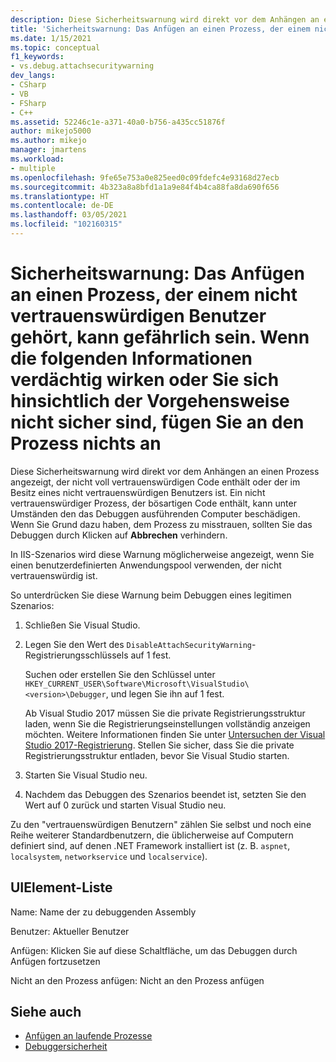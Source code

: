 ```yaml
---
description: Diese Sicherheitswarnung wird direkt vor dem Anhängen an einen Prozess angezeigt, der nicht voll vertrauenswürdigen Code enthält oder der im Besitz eines nicht vertrauenswürdigen Benutzers ist.
title: 'Sicherheitswarnung: Das Anfügen an einen Prozess, der einem nicht vertrauenswürdigen Benutzer gehört, kann gefährlich sein. Wenn die folgenden Informationen verdächtig wirken oder Sie sich hinsichtlich der Vorgehensweise nicht sicher sind, fügen Sie an den Prozess nichts an | Microsoft-Dokumentation'
ms.date: 1/15/2021
ms.topic: conceptual
f1_keywords:
- vs.debug.attachsecuritywarning
dev_langs:
- CSharp
- VB
- FSharp
- C++
ms.assetid: 52246c1e-a371-40a0-b756-a435cc51876f
author: mikejo5000
ms.author: mikejo
manager: jmartens
ms.workload:
- multiple
ms.openlocfilehash: 9fe65e753a0e825eed0c09fdefc4e93168d27ecb
ms.sourcegitcommit: 4b323a8a8bfd1a1a9e84f4b4ca88fa8da690f656
ms.translationtype: HT
ms.contentlocale: de-DE
ms.lasthandoff: 03/05/2021
ms.locfileid: "102160315"
---
```

# <a name="security-warning-attaching-to-a-process-owned-by-an-untrusted-user-can-be-dangerous-if-the-following-information-looks-suspicious-or-you-are-unsure-do-not-attach-to-this-process"></a>Sicherheitswarnung: Das Anfügen an einen Prozess, der einem nicht vertrauenswürdigen Benutzer gehört, kann gefährlich sein. Wenn die folgenden Informationen verdächtig wirken oder Sie sich hinsichtlich der Vorgehensweise nicht sicher sind, fügen Sie an den Prozess nichts an

Diese Sicherheitswarnung wird direkt vor dem Anhängen an einen Prozess angezeigt, der nicht voll vertrauenswürdigen Code enthält oder der im Besitz eines nicht vertrauenswürdigen Benutzers ist. Ein nicht vertrauenswürdiger Prozess, der bösartigen Code enthält, kann unter Umständen den das Debuggen ausführenden Computer beschädigen. Wenn Sie Grund dazu haben, dem Prozess zu misstrauen, sollten Sie das Debuggen durch Klicken auf **Abbrechen** verhindern.

In IIS-Szenarios wird diese Warnung möglicherweise angezeigt, wenn Sie einen benutzerdefinierten Anwendungspool verwenden, der nicht vertrauenswürdig ist.

So unterdrücken Sie diese Warnung beim Debuggen eines legitimen Szenarios:

1. Schließen Sie Visual Studio.

1. Legen Sie den Wert des `DisableAttachSecurityWarning`-Registrierungsschlüssels auf 1 fest.

   Suchen oder erstellen Sie den Schlüssel unter `HKEY_CURRENT_USER\Software\Microsoft\VisualStudio\<version>\Debugger`, und legen Sie ihn auf 1 fest.

   Ab Visual Studio 2017 müssen Sie die private Registrierungsstruktur laden, wenn Sie die Registrierungseinstellungen vollständig anzeigen möchten. Weitere Informationen finden Sie unter [Untersuchen der Visual Studio 2017-Registrierung](https://github.com/microsoft/VSProjectSystem/blob/master/doc/overview/examine_registry.md). Stellen Sie sicher, dass Sie die private Registrierungsstruktur entladen, bevor Sie Visual Studio starten.

1. Starten Sie Visual Studio neu.

1. Nachdem das Debuggen des Szenarios beendet ist, setzten Sie den Wert auf 0 zurück und starten Visual Studio neu.

Zu den "vertrauenswürdigen Benutzern" zählen Sie selbst und noch eine Reihe weiterer Standardbenutzern, die üblicherweise auf Computern definiert sind, auf denen .NET Framework installiert ist (z. B. `aspnet`, `localsystem`, `networkservice` und `localservice`).

## <a name="uielement-list"></a>UIElement-Liste

 Name: Name der zu debuggenden Assembly

 Benutzer: Aktueller Benutzer

 Anfügen: Klicken Sie auf diese Schaltfläche, um das Debuggen durch Anfügen fortzusetzen

 Nicht an den Prozess anfügen: Nicht an den Prozess anfügen

## <a name="see-also"></a>Siehe auch
- [Anfügen an laufende Prozesse](../debugger/attach-to-running-processes-with-the-visual-studio-debugger.md)
- [Debuggersicherheit](../debugger/debugger-security.md)
